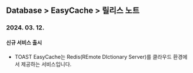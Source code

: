 ## Database > EasyCache > 릴리스 노트

### 2024. 03. 12.

#### 신규 서비스 출시

- TOAST EasyCache는 Redis(REmote DIctionary Server)를 클라우드 환경에서 제공하는 서비스입니다.
